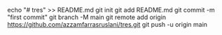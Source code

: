 echo "# tres" >> README.md
git init
git add README.md
git commit -m "first commit"
git branch -M main
git remote add origin https://github.com/azzamfarrasruslani/tres.git
git push -u origin main
